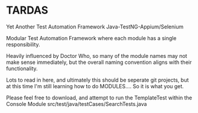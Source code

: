 # TARDAS
Yet Another Test Automation Framework Java-TestNG-Appium/Selenium

Modular Test Automation Framework where each module has a single responsibility. 

Heavily influenced by Doctor Who, so many of the module names may not make sense immediately, but the overall naming convention aligns with their functionality. 

Lots to read in here, and ultimately this should be seperate git projects, but at this time I'm still learning how to do MODULES.... So it is what you get. 

Please feel free to download, and attempt to run the TemplateTest within the Console Module src/test/java/testCases/SearchTests.java
